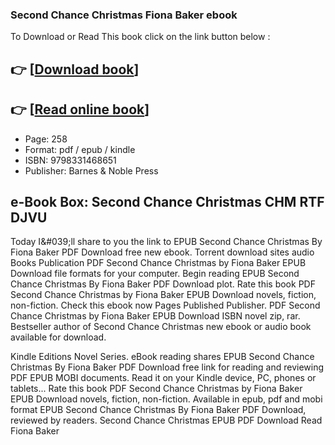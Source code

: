 ### Second Chance Christmas Fiona Baker ebook

To Download or Read This book click on the link button below :

## 👉  [**[Download book](http://ebooksharez.info/download.php?group=book&from=github.com&id=718243&lnk=1063 "Download book")**]

## 👉  [**[Read online book](http://ebooksharez.info/download.php?group=book&from=github.com&id=718243&lnk=1063 "Read online book")**]


* Page: 258
* Format: pdf / epub / kindle
* ISBN: 9798331468651
* Publisher: Barnes &amp; Noble Press



## e-Book Box: Second Chance Christmas CHM RTF DJVU


Today I&amp;#039;ll share to you the link to EPUB Second Chance Christmas By Fiona Baker PDF Download free new ebook. Torrent download sites audio Books Publication PDF Second Chance Christmas by Fiona Baker EPUB Download file formats for your computer. Begin reading EPUB Second Chance Christmas By Fiona Baker PDF Download plot. Rate this book PDF Second Chance Christmas by Fiona Baker EPUB Download novels, fiction, non-fiction. Check this ebook now Pages Published Publisher. PDF Second Chance Christmas by Fiona Baker EPUB Download ISBN novel zip, rar. Bestseller author of Second Chance Christmas new ebook or audio book available for download.

Kindle Editions Novel Series. eBook reading shares EPUB Second Chance Christmas By Fiona Baker PDF Download free link for reading and reviewing PDF EPUB MOBI documents. Read it on your Kindle device, PC, phones or tablets... Rate this book PDF Second Chance Christmas by Fiona Baker EPUB Download novels, fiction, non-fiction. Available in epub, pdf and mobi format EPUB Second Chance Christmas By Fiona Baker PDF Download, reviewed by readers. Second Chance Christmas EPUB PDF Download Read Fiona Baker






